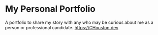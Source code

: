 # My Personal Portfolio

A portfolio to share my story with any who may be curious about me as a person or professional candidate.
https://CHouston.dev